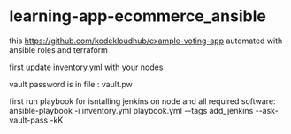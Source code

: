 # learning-app-ecommerce_ansible
this https://github.com/kodekloudhub/example-voting-app automated with ansible roles and terraform 

first update inventory.yml with your nodes

vault password is in file : vault.pw

first run playbook for isntalling jenkins on node and all required software: ansible-playbook -i inventory.yml playbook.yml --tags add_jenkins --ask-vault-pass -kK
